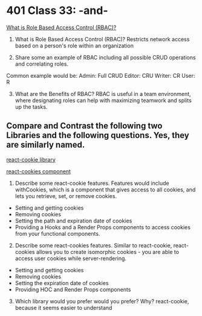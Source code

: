 # 401 Class 33: <Login />-and-<Auth />

[What is Role Based Access Control (RBAC)?](https://digitalguardian.com/blog/what-role-based-access-control-rbac-examples-benefits-and-more)

1. What is Role Based Access Control (RBAC)?
Restricts network access based on a person's role within an organization

2. Share some an example of RBAC including all possible CRUD operations and correlating roles.

Common example would be:
Admin: Full CRUD
Editor: CRU
Writer: CR
User: R

3. What are the Benefits of RBAC?
RBAC is useful in a team environment, where designating roles can help with maximizing teamwork and splits up the tasks.

## Compare and Contrast the following two Libraries and the following questions. Yes, they are similarly named.
[react-cookie library](https://www.npmjs.com/package/react-cookie)

[react-cookies component](https://www.npmjs.com/package/react-cookies)

1. Describe some react-cookie features.
Features would include withCookies, which is a component that gives access to all cookies, and lets you retrieve, set, or remove cookies.

- Setting and getting cookies
- Removing cookies
- Setting the path and expiration date of cookies
- Providing a Hooks and a Render Props components to access cookies from your functional components.

2. Describe some react-cookies features.
 Similar to react-cookie, react-cookies allows you to create isomorphic cookies - you are able to access user cookies while server-rendering.
- Setting and getting cookies
- Removing cookies
- Setting the expiration date of cookies
- Providing HOC and Render Props components

3. Which library would you prefer would you prefer? Why?
react-cookie, because it seems easier to understand
